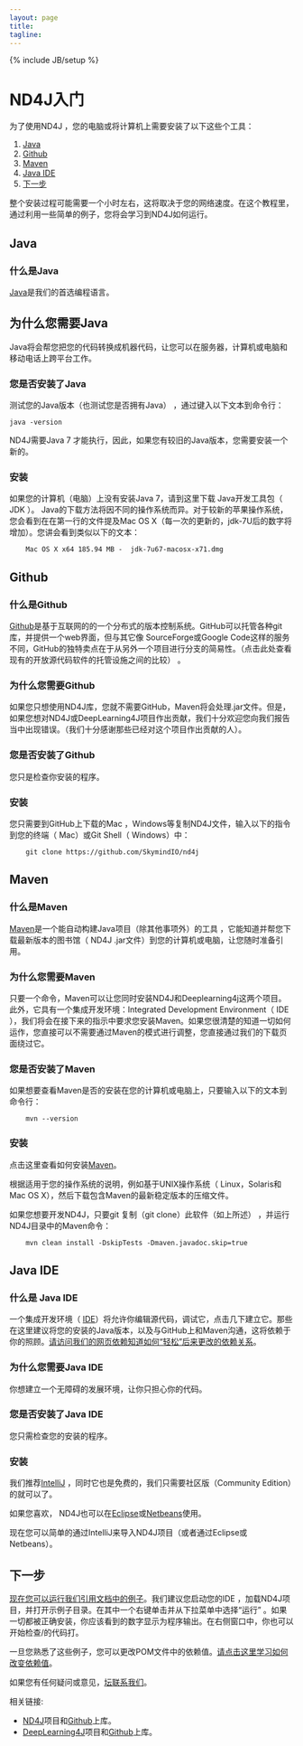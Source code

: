 ```yaml
---
layout: page
title: 
tagline: 
---
```

{% include JB/setup %}

# ND4J入门

为了使用ND4J ，您的电脑或将计算机上需要安装了以下这些个工具：

1. [Java](http://nd4j.org/zh-getstarted.html#java)
2. [Github](http://nd4j.org/zh-getstarted.html#github)
3. [Maven](http://nd4j.org/zh-getstarted.html#maven)
4. [Java IDE](http://nd4j.org/zh-getstarted.html#ide)
5. [下一步](http://nd4j.org/zh-getstarted.html#next)

整个安装过程可能需要一个小时左右，这将取决于您的网络速度。在这个教程里，通过利用一些简单的例子，您将会学习到ND4J如何运行。

## <a name="java">Java</a>

### 什么是Java

[Java](https://zh.wikipedia.org/wiki/Java)是我们的首选编程语言。

## 为什么您需要Java

Java将会帮您把您的代码转换成机器代码，让您可以在服务器，计算机或电脑和移动电话上跨平台工作。

### 您是否安装了Java

测试您的Java版本（也测试您是否拥有Java） ，通过键入以下文本到命令行：

    java -version

ND4J需要Java 7 才能执行，因此，如果您有较旧的Java版本，您需要安装一个新的。

### 安装

如果您的计算机（电脑）上没有安装Java 7，请到这里下载 Java开发工具包（ JDK ）。 Java的下载方法将因不同的操作系统而异。对于较新的苹果操作系统，您会看到在在第一行的文件提及Mac OS X（每一次的更新的，jdk-7U后的数字将增加）。您讲会看到类似以下的文本：

        Mac OS X x64 185.94 MB -  jdk-7u67-macosx-x71.dmg
    
## <a name="github">Github</a>

### 什么是Github

[Github](https://zh.wikipedia.org/wiki/GitHub)是基于互联网的的一个分布式的版本控制系统。GitHub可以托管各种git库，并提供一个web界面，但与其它像 SourceForge或Google Code这样的服务不同，GitHub的独特卖点在于从另外一个项目进行分支的简易性。（点击此处查看现有的开放源代码软件的托管设施之间的比较） 。

### 为什么您需要Github

如果您只想使用ND4J库，您就不需要GitHub，Maven将会处理.jar文件。但是，如果您想对ND4J或DeepLearning4J项目作出贡献，我们十分欢迎您向我们报告当中出现错误。（我们十分感谢那些已经对这个项目作出贡献的人）。

### 您是否安装了Github

您只是检查你安装的程序。

### 安装

您只需要到GitHub上下载的Mac ，Windows等复制ND4J文件，输入以下的指令到您的终端（ Mac）或Git Shell（ Windows）中：

        git clone https://github.com/SkymindIO/nd4j

## <a name="maven">Maven</a>

### 什么是Maven

[Maven](https://zh.wikipedia.org/wiki/Apache_Maven)是一个能自动构建Java项目（除其他事项外）的工具 ，它能知道并帮您下载最新版本的图书馆（ ND4J .jar文件）到您的计算机或电脑，让您随时准备引用。

### 为什么您需要Maven

只要一个命令，Maven可以让您同时安装ND4J和Deeplearning4j这两个项目。此外，它具有一个集成开发环境：Integrated Development Environment（ IDE ），我们将会在接下来的指示中要求您安装Maven。如果您很清楚的知道一切如何运作，您直接可以不需要通过Maven的模式进行调整，您直接通过我们的下载页面绕过它。

### 您是否安装了Maven

如果想要查看Maven是否的安装在您的计算机或电脑上，只要输入以下的文本到命令行：

        mvn --version

### 安装

点击这里查看如何安装[Maven](https://maven.apache.org/download.cgi)。

根据适用于您的操作系统的说明，例如基于UNIX操作系统（ Linux，Solaris和Mac OS X），然后下载包含Maven的最新稳定版本的压缩文件。

如果您想要开发ND4J，只要git 复制（git clone）此软件（如上所述） ，并运行ND4J目录中的Maven命令：

        mvn clean install -DskipTests -Dmaven.javadoc.skip=true

## <a name="ide">Java IDE</a>

### 什么是 Java IDE

一个集成开发环境（ [IDE](https://zh.wikipedia.org/wiki/%E9%9B%86%E6%88%90%E5%BC%80%E5%8F%91%E7%8E%AF%E5%A2%83)）将允许你编辑源代码，调试它，点击几下建立它。那些在这里建议将您的安装的Java版本，以及与GitHub上和Maven沟通，这将依赖于你的照顾。[请访问我们的网页依赖知道如何“轻松”后来更改的依赖关系](http://nd4j.org/dependencies.html)。

### 为什么您需要Java IDE

你想建立一个无障碍的发展环境，让你只担心你的代码。

### 您是否安装了Java IDE

您只需检查您的安装的程序。

### 安装

我们推荐[IntelliJ](https://www.jetbrains.com/idea/download/) ，同时它也是免费的，我们只需要社区版（Community Edition）的就可以了。

如果您喜欢， ND4J也可以在[Eclipse](http://books.sonatype.com/m2eclipse-book/reference/creating-sect-importing-projects.html)或[Netbeans](http://wiki.netbeans.org/MavenBestPractices)使用。

现在您可以简单的通过IntelliJ来导入ND4J项目（或者通过Eclipse或 Netbeans）。

## <a name="next">下一步</a>

[现在您可以运行我们引用文档中的例子](http://nd4j.org/elementwise.html)。我们建议您启动您的IDE ，加载ND4J项目，并打开示例子目录。在其中一个右键单击并从下拉菜单中选择“运行” 。如果一切都被正确安装，你应该看到的数字显示为程序输出。在右侧窗口中，你也可以开始检查/的代码打。

一旦您熟悉了这些例子，您可以更改POM文件中的依赖值。[请点击这里学习如何改变依赖值](http://nd4j.org/dependencies.html)。

如果您有任何疑问或意见，[坛联系我们](mailto:chris@skymind.io)。

相关链接:

* [ND4J](http://nd4j.org/)项目和[Github](https://github.com/SkymindIO/nd4j)上库。
* [DeepLearning4J](http://deeplearning4j.org/zh-index.html)项目和[Github](https://github.com/SkymindIO/deeplearning4j)上库。
